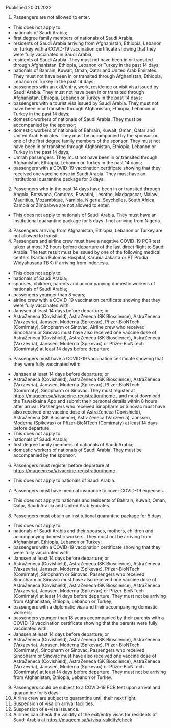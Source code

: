 Published 20.01.2022
1. Passengers are not allowed to enter.
- This does not apply to:
- nationals of Saudi Arabia;
- first degree family members of nationals of Saudi Arabia;
- residents of Saudi Arabia arriving from Afghanistan, Ethiopia, Lebanon or Turkey with a COVID-19 vaccination certificate showing that they were fully vaccinated in Saudi Arabia;
- residents of Saudi Arabia. They must not have been in or transited through Afghanistan, Ethiopia, Lebanon or Turkey in the past 14 days;
- nationals of Bahrain, Kuwait, Oman, Qatar and United Arab Emirates. They must not have been in or transited through Afghanistan, Ethiopia, Lebanon or Turkey in the past 14 days;
- passengers with an exit/entry, work, residence or visit visa issued by Saudi Arabia. They must not have been in or transited through Afghanistan, Ethiopia, Lebanon or Turkey in the past 14 days;
- passengers with a tourist visa issued by Saudi Arabia. They must not have been in or transited through Afghanistan, Ethiopia, Lebanon or Turkey in the past 14 days;
- domestic workers of nationals of Saudi Arabia. They must be accompanied by the sponsor;
- domestic workers of nationals of Bahrain, Kuwait, Oman, Qatar and United Arab Emirates. They must be accompanied by the sponsor or one of the first degree family members of the sponsor. They must not have been in or transited through Afghanistan, Ethiopia, Lebanon or Turkey in the past 14 days;
- Umrah passengers. They must not have been in or transited through Afghanistan, Ethiopia, Lebanon or Turkey in the past 14 days;
- passengers with a COVID-19 vaccination certificate showing that they received one vaccine dose in Saudi Arabia. They must have an institutional quarantine package for 3 days.
2. Passengers who in the past 14 days have been in or transited through Angola, Botswana, Comoros, Eswatini, Lesotho, Madagascar, Malawi, Mauritius, Mozambique, Namibia, Nigeria, Seychelles, South Africa, Zambia or Zimbabwe are not allowed to enter.
- This does not apply to nationals of Saudi Arabia. They must have an institutional quarantine package for 5 days if not arriving from Nigeria.
3. Passengers arriving from Afghanistan, Ethiopia, Lebanon or Turkey are not allowed to transit.
4. Passengers and airline crew must have a negative COVID-19 PCR test taken at most 72 hours before departure of the last direct flight to Saudi Arabia. The test result must be issued by one of the following medical centers (Kartica Pulomas Hospital, Karunia Jakarta or PT Prodia Widyahusada TBK) if arriving from Indonesia.
- This does not apply to:
- nationals of Saudi Arabia;
- spouses, children, parents and accompanying domestic workers of nationals of Saudi Arabia;
- passengers younger than 8 years;
- airline crew with a COVID-19 vaccination certificate showing that they were fully vaccinated with:
- Janssen at least 14 days before departure; or
- AstraZeneca (Covishield), AstraZeneca (SK Bioscience), AstraZeneca (Vaxzevria), Janssen, Moderna (Spikevax), Pfizer-BioNTech (Comirnaty), Sinopharm or Sinovac. Airline crew who received Sinopharm or Sinovac must have also received one vaccine dose of AstraZeneca (Covishield), AstraZeneca (SK Bioscience), AstraZeneca (Vaxzevria), Janssen, Moderna (Spikevax) or Pfizer-BioNTech (Comirnaty) at least 14 days before departure.
5. Passengers must have a COVID-19 vaccination certificate showing that they were fully vaccinated with:
- Janssen at least 14 days before departure; or
- AstraZeneca (Covishield), AstraZeneca (SK Bioscience), AstraZeneca (Vaxzevria), Janssen, Moderna (Spikevax), Pfizer-BioNTech (Comirnaty), Sinopharm or Sinovac.
They must register at <a href="https://muqeem.sa/#/vaccine-registration/home">https://muqeem.sa/#/vaccine-registration/home</a> , and must download the Tawakkalna App and submit their personal details within 8 hours after arrival. Passengers who received Sinopharm or Sinovac must have also received one vaccine dose of AstraZeneca (Covishield), AstraZeneca (SK Bioscience), AstraZeneca (Vaxzevria), Janssen, Moderna (Spikevax) or Pfizer-BioNTech (Comirnaty) at least 14 days before departure.
- This does not apply to:
- nationals of Saudi Arabia;
- first degree family members of nationals of Saudi Arabia;
- domestic workers of nationals of Saudi Arabia. They must be accompanied by the sponsor.
6. Passengers must register before departure at <a href="https://muqeem.sa/#/vaccine-registration/home">https://muqeem.sa/#/vaccine-registration/home</a> .
- This does not apply to nationals of Saudi Arabia.
7. Passengers must have medical insurance to cover COVID-19 expenses.
- This does not apply to nationals and residents of Bahrain, Kuwait, Oman, Qatar, Saudi Arabia and United Arab Emirates.
8. Passengers must obtain an institutional quarantine package for 5 days.
- This does not apply to:
- nationals of Saudi Arabia and their spouses, mothers, children and accompanying domestic workers. They must not be arriving from Afghanistan, Ethiopia, Lebanon or Turkey;
- passengers with a COVID-19 vaccination certificate showing that they were fully vaccinated with:
- Janssen at least 14 days before departure; or
- AstraZeneca (Covishield), AstraZeneca (SK Bioscience), AstraZeneca (Vaxzevria), Janssen, Moderna (Spikevax), Pfizer-BioNTech (Comirnaty), Sinopharm or Sinovac.
Passengers who received Sinopharm or Sinovac must have also received one vaccine dose of AstraZeneca (Covishield), AstraZeneca (SK Bioscience), AstraZeneca (Vaxzevria), Janssen, Moderna (Spikevax) or Pfizer-BioNTech (Comirnaty) at least 14 days before departure. They must not be arriving from Afghanistan, Ethiopia, Lebanon or Turkey;
- passengers with a diplomatic visa and their accompanying domestic workers;
- passengers younger than 18 years accompanied by their parents with a COVID-19 vaccination certificate showing that the parents were fully vaccinated with:
- Janssen at least 14 days before departure; or
- AstraZeneca (Covishield), AstraZeneca (SK Bioscience), AstraZeneca (Vaxzevria), Janssen, Moderna (Spikevax), Pfizer-BioNTech (Comirnaty), Sinopharm or Sinovac.
Passengers who received Sinopharm or Sinovac must have also received one vaccine dose of AstraZeneca (Covishield), AstraZeneca (SK Bioscience), AstraZeneca (Vaxzevria), Janssen, Moderna (Spikevax) or Pfizer-BioNTech (Comirnaty) at least 14 days before departure. They must not be arriving from Afghanistan, Ethiopia, Lebanon or Turkey.
9. Passengers could be subject to a COVID-19 PCR test upon arrival and quarantine for 5 days.
10. Airline crew are subject to quarantine until their next flight.
11. Suspension of visa on arrival facilities.
12. Suspension of e-visa issuance.
13. Airlines can check the validity of the exit/entry visas for residents of Saudi Arabia at <a href="https://muqeem.sa/#/visa-validity/check">https://muqeem.sa/#/visa-validity/check</a>
